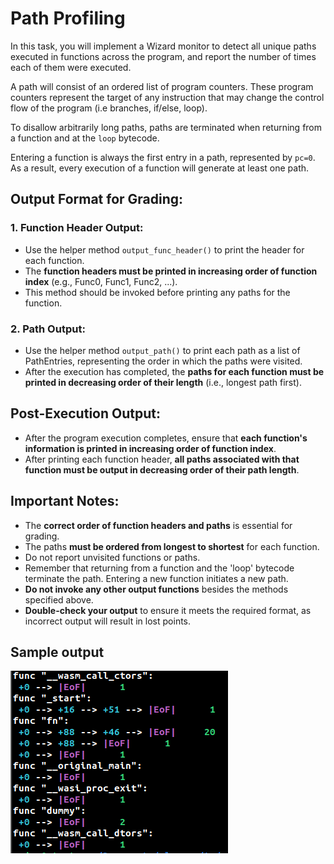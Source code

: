 # Path Profiling

In this task, you will implement a Wizard monitor to detect all unique paths executed in functions across the program, and report the number
of times each of them were executed.

A path will consist of an ordered list of program counters. These program counters represent the target of any instruction that may
change the control flow of the program (i.e branches, if/else, loop).

To disallow arbitrarily long paths, paths are terminated when returning from a function and at the `loop` bytecode.

Entering a function is always the first entry in a path, represented by `pc=0`. As a result, every execution of a function
will generate at least one path.

## Output Format for Grading:

### 1. Function Header Output:
- Use the helper method `output_func_header()` to print the header for each function.
- The **function headers must be printed in increasing order of function index** (e.g., Func0, Func1, Func2, ...).
- This method should be invoked before printing any paths for the function.

### 2. Path Output:
- Use the helper method `output_path()` to print each path as a list of PathEntries, representing the order in which the paths were visited.
- After the execution has completed, the **paths for each function must be printed in decreasing order of their length** (i.e., longest path first).

## Post-Execution Output:
- After the program execution completes, ensure that **each function's information is printed in increasing order of function index**.
- After printing each function header, **all paths associated with that function must be output in decreasing order of their path length**.

## Important Notes:
- The **correct order of function headers and paths** is essential for grading.
- The paths **must be ordered from longest to shortest** for each function.
- Do not report unvisited functions or paths.
- Remember that returning from a function and the 'loop' bytecode terminate the path. Entering a new function initiates a new path.
- **Do not invoke any other output functions** besides the methods specified above.
- **Double-check your output** to ensure it meets the required format, as incorrect output will result in lost points.


## Sample output

![sample](./output_paths.png)
